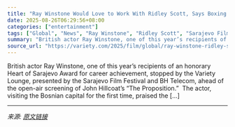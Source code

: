 ```yaml
---
title: "Ray Winstone Would Love to Work With Ridley Scott, Says Boxing Not Unlike Acting: ‘You Have to Respect Who’s Standing Opposite’"
date: 2025-08-26T06:29:56+08:00
categories: ["entertainment"]
tags: ["Global", "News", "Ray Winstone", "Ridley Scott", "Sarajevo Film Festival", "Variety Lounge Sarajevo FF 2025"]
summary: "British actor Ray Winstone, one of this year’s recipients of an honorary Heart of Sarajevo Award for career achievement, stopped by the Variety Lounge, presented by the Sarajevo Film Festival and BH T"
source_url: "https://variety.com/2025/film/global/ray-winstone-ridley-scott-sarajevo-variety-lounge-1236497396/"
---
```


British actor Ray Winstone, one of this year’s recipients of an honorary Heart of Sarajevo Award for career achievement, stopped by the Variety Lounge, presented by the Sarajevo Film Festival and BH Telecom, ahead of the open-air screening of John Hillcoat’s “The Proposition.”&#160; The actor, visiting the Bosnian capital for the first time, praised the [&#8230;]

---

*来源: [原文链接](https://variety.com/2025/film/global/ray-winstone-ridley-scott-sarajevo-variety-lounge-1236497396/)*
